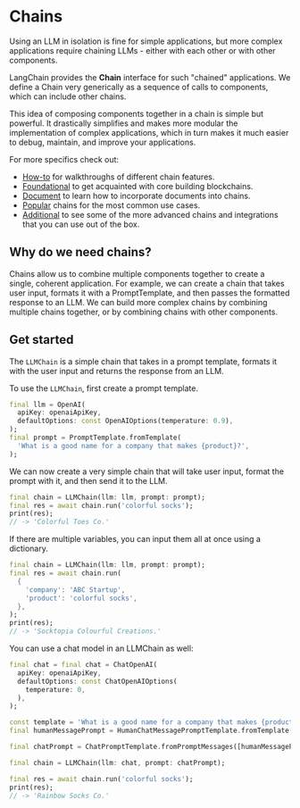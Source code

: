 # Chains

Using an LLM in isolation is fine for simple applications, but more complex
applications require chaining LLMs - either with each other or with other
components.

LangChain provides the **Chain** interface for such "chained" applications. We
define a Chain very generically as a sequence of calls to components, which can
include other chains.

This idea of composing components together in a chain is simple but powerful.
It drastically simplifies and makes more modular the implementation of complex
applications, which in turn makes it much easier to debug, maintain, and
improve your applications.

For more specifics check out:

- [How-to]() for walkthroughs of different chain features.
- [Foundational]() to get acquainted with core building blockchains.
- [Document]() to learn how to incorporate documents into chains.
- [Popular]() chains for the most common use cases.
- [Additional]() to see some of the more advanced chains and integrations that
  you can use out of the box.

## Why do we need chains?

Chains allow us to combine multiple components together to create a single,
coherent application. For example, we can create a chain that takes user input,
formats it with a PromptTemplate, and then passes the formatted response to an
LLM. We can build more complex chains by combining multiple chains together, or
by combining chains with other components.

## Get started

The `LLMChain` is a simple chain that takes in a prompt template, formats it with the user input
and returns the response from an LLM.

To use the `LLMChain`, first create a prompt template.

```dart
final llm = OpenAI(
  apiKey: openaiApiKey,
  defaultOptions: const OpenAIOptions(temperature: 0.9),
);
final prompt = PromptTemplate.fromTemplate(
  'What is a good name for a company that makes {product}?',
);
```

We can now create a very simple chain that will take user input, format the prompt with it, and
then send it to the LLM.

```dart
final chain = LLMChain(llm: llm, prompt: prompt);
final res = await chain.run('colorful socks');
print(res);
// -> 'Colorful Toes Co.'
```

If there are multiple variables, you can input them all at once using a dictionary.

```dart
final chain = LLMChain(llm: llm, prompt: prompt);
final res = await chain.run(
  {
    'company': 'ABC Startup',
    'product': 'colorful socks',
  },
);
print(res);
// -> 'Socktopia Colourful Creations.'
```

You can use a chat model in an LLMChain as well:

```dart
final chat = final chat = ChatOpenAI(
  apiKey: openaiApiKey,
  defaultOptions: const ChatOpenAIOptions(
    temperature: 0,
  ),
);

const template = 'What is a good name for a company that makes {product}?';
final humanMessagePrompt = HumanChatMessagePromptTemplate.fromTemplate(template);

final chatPrompt = ChatPromptTemplate.fromPromptMessages([humanMessagePrompt]);

final chain = LLMChain(llm: chat, prompt: chatPrompt);

final res = await chain.run('colorful socks');
print(res);
// -> 'Rainbow Socks Co.'
```
